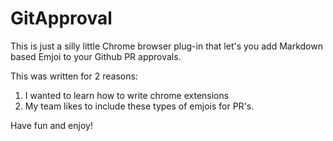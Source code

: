 # GitApproval

This is just a silly little Chrome browser plug-in that let's you add Markdown based Emjoi to your Github PR approvals.

This was written for 2 reasons:
1. I wanted to learn how to write chrome extensions
1. My team likes to include these types of emjois for PR's.

Have fun and enjoy!
